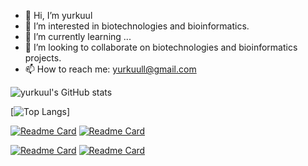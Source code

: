 - 👋 Hi, I’m yurkuul
- 👀 I’m interested in biotechnologies and bioinformatics.
- 🌱 I’m currently learning ...
- 💞️ I’m looking to collaborate on biotechnologies and bioinformatics projects.
- 📫 How to reach me: yurkuull@gmail.com

<!---
yurkuul/yurkuul is a ✨ special ✨ repository because its `README.md` (this file) appears on your GitHub profile.
You can click the Preview link to take a look at your changes.
--->


![yurkuul's GitHub stats](https://github-readme-stats.vercel.app/api?username=yurkuul&show_icons=true&theme=dark)

[![Top Langs](https://github-readme-stats.vercel.app/api/top-langs/?username=yurkuul&langs_count=10&theme=dark)]

[![Readme Card](https://github-readme-stats.vercel.app/api/pin/?theme=dark&username=yurkuul&repo=codingBat)](https://github.com/yurkuul/codingBat) 
[![Readme Card](https://github-readme-stats.vercel.app/api/pin/?theme=dark&username=yurkuul&repo=codeHS)](https://github.com/yurkuul/codeHS)

[![Readme Card](https://github-readme-stats.vercel.app/api/pin/?theme=dark&username=yurkuul&repo=interview_questions)](https://github.com/yurkuul/interview_questions) 
[![Readme Card](https://github-readme-stats.vercel.app/api/pin/?theme=dark&username=yurkuul&repo=algorithms)](https://github.com/yurkuul/algorithms)
